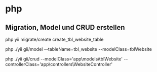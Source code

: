 # php

Migration, Model und CRUD erstellen
------
php yii migrate/create create_tbl_website_table

php ./yii gii/model --tableName=tbl_website --modelClass=tblWebsite

php ./yii gii/crud --modelClass='app\models\tblWebsite' --controllerClass='app\controllers\WebsiteController'
